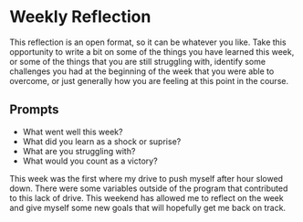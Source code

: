# Weekly Reflection
This reflection is an open format, so it can be whatever you like. Take this opportunity to write a bit on some of the things you have learned this week, or some of the things that you are still struggling with, identify some challenges you had at the beginning of the week that you were able to overcome, or just generally how you are feeling at this point in the course.

## Prompts
- What went well this week?
- What did you learn as a shock or suprise?
- What are you struggling with?
- What would you count as a victory?


This week was the first where my drive to push myself after hour slowed down. There were some variables outside of the program that contributed to this lack of drive. This weekend has allowed me to reflect on the week and give myself some new goals that will hopefully get me back on track.